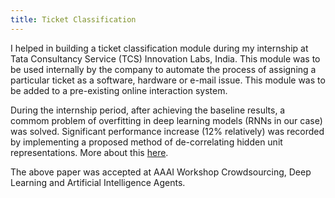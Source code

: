 ```yaml
---
title: Ticket Classification
---
```


I helped in building a ticket classification module during my internship at Tata Consultancy Service (TCS) Innovation Labs, India. This module was to be used internally by the company to automate the process of assigning a particular ticket as a software, hardware or e-mail issue. This module was to be added to a pre-existing online interaction system.   

During the internship period, after achieving the baseline results, a commom problem of overfitting in deep learning models (RNNs in our case) was solved. Significant performance increase (12% relatively) was recorded by implementing a proposed method of de-correlating hidden unit representations. More about this [here](https://sakshiagarwal.github.io/aaai.pdf).

The above paper was accepted at AAAI Workshop Crowdsourcing, Deep Learning and Artificial Intelligence Agents.
